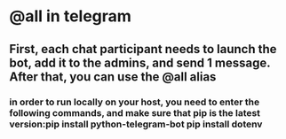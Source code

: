# @all in telegram
## First, each chat participant needs to launch the bot, add it to the admins, and send 1 message. After that, you can use the @all alias
### in order to run locally on your host, you need to enter the following commands, and make sure that pip is the latest version:pip install python-telegram-bot pip install dotenv